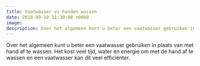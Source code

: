 ```yaml
---
title: Vaatwasser vs handen wassen
date: 2018-09-10 11:30:08 +0000
image: 
description: Over het algemeen kunt u beter een vaatwasser gebruiken in plaats van met hand af te wassen. Het kost veel tijd, water en energie om met   de hand af te wassen en een vaatwasser kan dit veel efficiënter. 
---
```

Over het algemeen kunt u beter een vaatwasser gebruiken in plaats van met hand af te wassen. Het kost veel tijd, water en energie om met de hand af te wassen en een vaatwasser kan dit veel efficiënter. 


